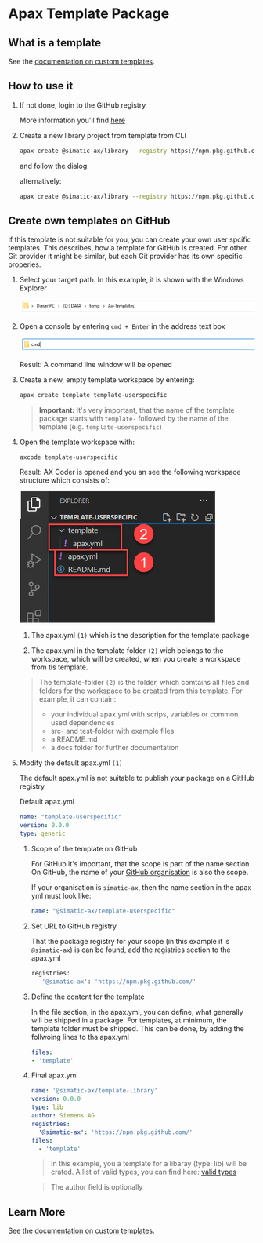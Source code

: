 # Apax Template Package

## What is a template

See the [documentation on custom templates](https://axciteme.siemens.com/docs/apax/templates).

## How to use it

1. If not done, login to the GitHub registry

    More information you'll find [here](https://github.com/simatic-ax/.sharedstuff/blob/main/doc/personalaccesstoken.md)

1. Create a new library project from template from CLI

      ```sh
      apax create @simatic-ax/library --registry https://npm.pkg.github.com
      ```

      and follow the dialog

      alternatively:

      ```sh
      apax create @simatic-ax/library --registry https://npm.pkg.github.com <Workspace Name>
      ```

## Create own templates on GitHub

If this template is not suitable for you, you can create your own user spcific templates. This describes, how a template for GitHub is created. For other Git provider it might be similar, but each Git provider has its own specific properies.

1. Select your target path. In this example, it is shown with the Windows Explorer

   ![selPath](docs/images/explorer.png)

1. Open a console by entering `cmd + Enter` in the address text box

   ![openConsole](docs/images/console.png)

   Result: A command line window will be opened

1. Create a new, empty template workspace by entering:

   ```sh
   apax create template template-userspecific
   ```

   > **Important:** It's very important, that the name of the template package starts with `template-` followed by the name of the template (e.g. `template-userspecific`)

1. Open the template workspace with:

   ```sh
   axcode template-userspecific
   ```

   Result:
   AX Coder is opened and you an see the following workspace structure which consists of:

      ![WSstruct](docs/images/template-structure.png)

   1. The apax.yml `(1)` which is the description for the template package

   1. The apax.yml in the template folder `(2)` wich belongs to the workspace, which will be created, when you create a workspace from tis template.

   > The template-folder `(2)` is the folder, which comtains all files and folders for the workspace to be created from this template.
   > For example, it can contain:
   >
   > - your individual apax.yml with scrips, variables or common used dependencies
   > - src- and test-folder with example files
   > - a README.md
   > - a docs folder for further documentation 

1. Modify the default apax.yml `(1)`

   The default apax.yml is not suitable to publish your package on a GitHub registry

   Default apax.yml

   ```yml
   name: "template-userspecific"
   version: 0.0.0
   type: generic
   ```

   1. Scope of the template on GitHub

      For GitHub it's important, that the scope is part of the name section. On GitHub, the name of your [GitHub organisation](https://docs.github.com/en/organizations/collaborating-with-groups-in-organizations/about-organizations) is also the scope.

      If your organisation is `simatic-ax`, then the name section in the apax yml must look like:

      ```yml
      name: "@simatic-ax/template-userspecific"
      ```

   1. Set URL to GitHub registry

      That the package registry for your scope (in this example it is `@simatic-ax`) is can be found, add the registries section to the apax.yml

      ```sh
      registries:
         '@simatic-ax': 'https://npm.pkg.github.com/'
      ```

   1. Define the content for the template

      In the file section, in the apax.yml, you can define, what generally will be shipped in a package. For templates, at minimum, the template folder must be shipped. This can be done, by adding the follwoing lines to tha apax.yml

      ```yml
      files:
      - 'template'
      ```

   1. Final apax.yml

      
      ```yml
      name: '@simatic-ax/template-library'
      version: 0.0.0
      type: lib
      author: Siemens AG
      registries:
        '@simatic-ax': 'https://npm.pkg.github.com/'
      files:
        - 'template'
      ```

      > In this example, you a template for a libaray (type: lib) will be crated. A list of valid types, you can find here: [valid types](https://console.prod.ax.siemens.cloud/docs/apax/yml#type)

      > The author field is optionally


## Learn More

See the [documentation on custom templates](https://axciteme.siemens.com/docs/apax/templates).
